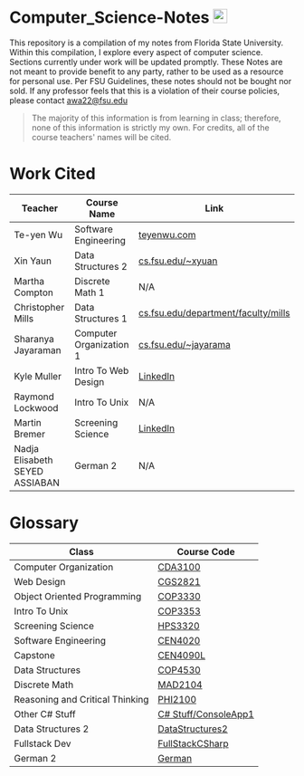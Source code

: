 # Computer_Science-Notes <img src="https://upload.wikimedia.org/wikipedia/commons/6/6c/Florida_State_University_interlocking_FS_logo.svg" width="25" height="25" />

This repository is a compilation of my notes from Florida State University. Within this compilation, I explore every aspect of computer science. Sections currently under work will be updated promptly. These Notes are not meant to provide benefit to any party, rather to be used as a resource for personal use. Per FSU Guidelines, these notes should not be bought nor sold. If any professor feels that this is a violation of their course policies, please contact awa22@fsu.edu

> The majority of this information is from learning in class; therefore, none of this information is strictly my own. For credits, all of the course teachers' names will be cited. 

# Work Cited

| Teacher               | Course Name            | Link                                                |
|-----------------------|------------------------|-----------------------------------------------------|
| Te-yen Wu             | Software Engineering  | [teyenwu.com](https://teyenwu.com/)                |
| Xin Yaun              | Data Structures 2      | [cs.fsu.edu/~xyuan](https://www.cs.fsu.edu/~xyuan/)|
| Martha Compton        | Discrete Math 1        | N/A                                                 |
| Christopher Mills     | Data Structures 1      | [cs.fsu.edu/department/faculty/mills](https://www.cs.fsu.edu/department/faculty/mills/) |
| Sharanya Jayaraman   | Computer Organization 1| [cs.fsu.edu/~jayarama](https://www.cs.fsu.edu/~jayarama/) |
| Kyle Muller           | Intro To Web Design    | [LinkedIn](https://www.linkedin.com/in/kyle-muller-56b0ba199/) |
| Raymond Lockwood      | Intro To Unix          | N/A                                                 |
| Martin Bremer         | Screening Science      | [LinkedIn](https://www.linkedin.com/in/martin-bremer-phd-01bb6629/) |
| Nadja Elisabeth SEYED ASSIABAN | German 2      | N/A                                                 |

# Glossary

Class | Course Code 
-|-
Computer Organization | [CDA3100](Summer2023/CDA3100/Index.md)
Web Design | [CGS2821](Summer2023/CGS2821/Index.md)
Object Oriented Programming | [COP3330](Summer2023/COP3330/Index.md)
Intro To Unix | [COP3353](Summer2023/COP3353/Index.md)
Screening Science | [HPS3320](Summer2023/HPS3320/Index.md)
Software Engineering | [CEN4020](Fall2023/CEN4020/Index.md)
Capstone | [CEN4090L](Fall2023/CEN4090L/Index.md)
Data Structures | [COP4530](Fall2023/COP4530/Index.md)
Discrete Math | [MAD2104](Fall2023/MAD2104/Index.md)
Reasoning and Critical Thinking | [PHI2100](Fall2023/PHI2100/Index.md)
Other C# Stuff | [C# Stuff/ConsoleApp1](Spring2024/CSharpStuff/ConsoleApp1/Index.md)
Data Structures 2 | [DataStructures2](Spring2024/DataStructures2/Index.md)
Fullstack Dev | [FullStackCSharp](Spring2024/FullStackCSharp/Index.md)
German 2 | [German](Spring2024/German/Index.md)
